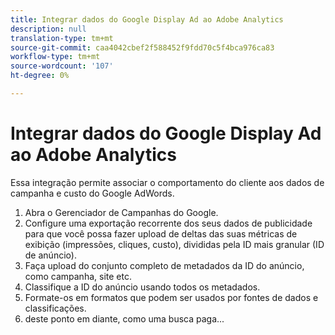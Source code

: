 ```yaml
---
title: Integrar dados do Google Display Ad ao Adobe Analytics
description: null
translation-type: tm+mt
source-git-commit: caa4042cbef2f588452f9fdd70c5f4bca976ca83
workflow-type: tm+mt
source-wordcount: '107'
ht-degree: 0%

---
```



# Integrar dados do Google Display Ad ao Adobe Analytics

Essa integração permite associar o comportamento do cliente aos dados de campanha e custo do Google AdWords.


1. Abra o Gerenciador de Campanhas do Google.
1. Configure uma exportação recorrente dos seus dados de publicidade para que você possa fazer upload de deltas das suas métricas de exibição (impressões, cliques, custo), divididas pela ID mais granular (ID de anúncio).
1. Faça upload do conjunto completo de metadados da ID do anúncio, como campanha, site etc.
1. Classifique a ID do anúncio usando todos os metadados.
1. Formate-os em formatos que podem ser usados por fontes de dados e classificações.
1. deste ponto em diante, como uma busca paga...
